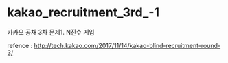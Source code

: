 # kakao_recruitment_3rd_-1

카카오 공채 3차 문제1. N진수 게임

refence : http://tech.kakao.com/2017/11/14/kakao-blind-recruitment-round-3/
